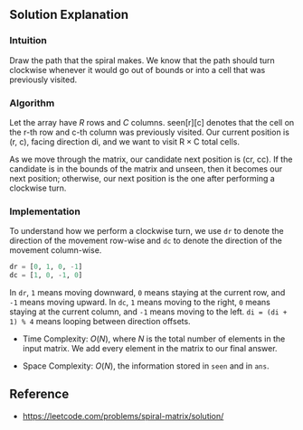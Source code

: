 ## Solution Explanation

### Intuition

Draw the path that the spiral makes. We know that the path should turn clockwise whenever 
it would go out of bounds or into a cell that was previously visited.

### Algorithm

Let the array have $R$ rows and $C$ columns. $\text{seen[r][c]}$ denotes that the cell on the
$\text{r}$-th row and $\text{c}$-th column was previously visited. 
Our current position is $\text{(r, c)}$, facing direction $\text{di}$, 
and we want to visit $\text{R} \times \text{C}$ total cells.

As we move through the matrix, our candidate next position is $\text{(cr, cc)}$. 
If the candidate is in the bounds of the matrix and unseen, then it becomes our next position; 
otherwise, our next position is the one after performing a clockwise turn.

### Implementation

To understand how we perform a clockwise turn, we use `dr` to denote the direction of the movement
row-wise and `dc` to denote the direction of the movement column-wise.

```python
dr = [0, 1, 0, -1]
dc = [1, 0, -1, 0]
```

In `dr`, `1` means moving downward, `0` means staying at the current row, and `-1` means moving upward.
In `dc`, `1` means moving to the right, `0` means staying at the current column, and `-1` means 
moving to the left. `di = (di + 1) % 4` means looping between direction offsets.

- Time Complexity: $O(N)$, where $N$ is the total number of elements in the input matrix. 
We add every element in the matrix to our final answer.

- Space Complexity: $O(N)$, the information stored in `seen` and in `ans`. 


## Reference

- https://leetcode.com/problems/spiral-matrix/solution/
